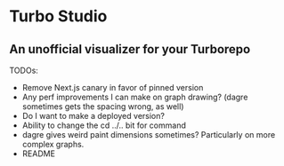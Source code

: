 # Turbo Studio

## An unofficial visualizer for your Turborepo

TODOs:

- Remove Next.js canary in favor of pinned version
- Any perf improvements I can make on graph drawing? (dagre sometimes gets the spacing wrong, as well)
- Do I want to make a deployed version?
- Ability to change the cd ../.. bit for command
- dagre gives weird paint dimensions sometimes? Particularly on more complex graphs.
- README
